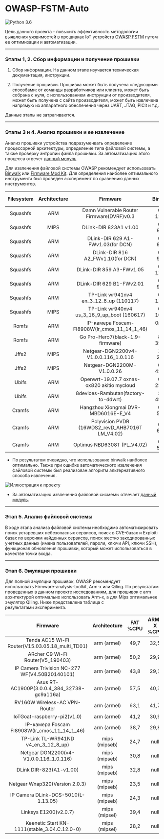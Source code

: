 # OWASP-FSTM-Auto
![Python 3.6](https://img.shields.io/badge/python-3.6-green.svg?style=plastic)

Цель данного проекта - повысить эффективность методологии выявления уязвимостей в прошивках IoT устройств [OWASP FSTM](https://scriptingxss.gitbook.io/firmware-security-testing-methodology/) путем ее оптимизации и автоматизации.

---
### Этапы 1, 2. Сбор информации и получение прошивки
1. Сбор информации. На данном этапе изучается техническая документация, инструкции.

2. Получение прошивки. Прошивка может быть получена следующими способами: от команды разработчиков или клиента, может быть собрана с нуля, с использованием инструкции от производителя, может быть получена  с сайта производителя, может быть извлечена напрямую из аппаратного обеспечения через UART, JTAG, PICit и т.д. 

Данные этапы не затрагиваются.

---
### Этапы 3 и 4. Анализ прошивки и ее извлечение

Анализ прошивки устройства подразуменвать определение процессорной архитектуры, определение типа файловой системы, а также проверку энтропии файла прошивки. За автоматизацию этого процесса отвечет [данный модуль](https://github.com/mrTavas/owasp-fstm-auto/blob/main/stage3_Analyzing_firmware.py).

Для извлечения файловой системы OWASP рекомендует использовать [Binwalk](https://github.com/ReFirmLabs/binwalk) или [Firmware Mod Kit](https://github.com/rampageX/firmware-mod-kit/wiki). Для определения наиболее оптимального инструмента был проведен эксперемент по сравнению данных инструментов.


| Filesystem     | Architecture |        Firmware                                    |  Binwalk |Firmware mod kit |
|:--------------:|:------------:|:--------------------------------------------------:|:--------:|:---------------:|
|Squashfs        | ARM          |Damn Vulnerable Router Firmware(DVRF)v0.3           | 0m 11,2s | 0m 33,8s
|Squashfs        | MIPS         |DLink-DIR 823A1 v1.00                               | 0m 9,8s  | 0m 20,9s
|Squashfs        | ARM          | DLink-DIR 629 A1-FWv1.03(for DCN)                  | 0m 9,7s  | 0m 10,9s
|Squashfs        | ARM          | DLink-DIR 816 A2_FWv1.10(for DCN)                  | 0m 9,2s  | 0m 10,9s
|Squashfs        | ARM          | DLink-DIR 859 A3-FWv1.05                           | 0m 11,5s | 0m 13,1s
|Squashfs        | ARM          | DLink-DIR 629 B1-FWv2.01                           | 0m 9,9s  | 0m 13,1s
|Squashfs        | ARM          | TP-Link wr941nv4 en_3_12_8_up (110117)             | 0m 11,2s | 0m 28,1s
|Squashfs        | MIPS         | TP-Link wr940nv4 us_3_16_9_up_boot (160617)        | 0m 10,1s |0m 19,1s
|Romfs           | ARM          | IP-камера Foscam-FI8908W(lr_cmos_11_14_1_46)       | 0m 9, 2s | No supported
|Romfs           | ARM          | Go Pro-Hero7(black-1.9-firmware)                   | 8m 35,6s | No supported
|Jffs2           | MIPS         | Netgear-DGN2200v4-V1.0.0.116_1.0.116               | 1m 2,9s  | 1m 17,9s
|Jffs2           | MIPS         | Netgear-DGN2200M-V1.0.0.26                         | 0m 45,1s | 0m 49,8s
|Ubifs           | ARM          | Openwrt-19.07.7 oxnas-ox820 akitio mycloud         | 0m 25,5s | No supported
|Ubifs           | ARM          | 8devices-Rambutan(factory-to-ddwrt)                | 2m 49,5s | No supported
|Cramfs          | ARM          | Hangzhou Xiongmai DVR-MBD6016E-E_V4                | 0m 5,7s  | 0m 14,6s
|Cramfs          | ARM          | Polyvision PVDR (16WDS2_revD_AHB7016T LM_V4.02)    | 0m 6,1s  | 0m 14,9s
|Cramfs          | ARM          | Optimus NBD6308T (PL_V4.02)                        | 0m 5,6s  | 0m 14,4s

- По результатом очевидно, что использование binwalk наиболее оптимально. Также при ошибке автоматического извлечения файловой системы был реализован алгоритм альтернативного способа извлечения.

![Иллюстрация к проекту](https://github.com/mrTavas/owasp-fstm-auto/blob/main/artwork/Extr-filesys.png?raw=true)

- За автоматизацию извлечения файловой сисмемы отвечает [данный модуль](https://github.com/mrTavas/owasp-fstm-auto/blob/main/stage4_Extracting_filesystem.py). 

---
### Этап 5. Анализ файловой системы

В ходе этапа анализа файловой системы необходимо автоматизировать поиск устаревших небезопасных сервисов, поиск в CVE-базах и Exploit-базах по версиям найденных сервисов, поиск жестко закодированных учетных данных (имена пользователей, пароли, ключи API, ключи SSH), функционал обновления прошивки, который может использоваться в качестве точки входа.

---
### Этап 6. Эмуляция прошивки

Для полной эмуляции прошивок, OWASP рекомендует использовать Firmware-analysis-toolkit, Arm-x или Qiling. По результатам проведенных в данном проекте исследованиям, для прошивок с arm архитектурой оптимально использовать Arm-x, а для Mips оптимальнее эмулятор Qiling. Ниже представлена таблица с результатами эксперимента.

| Firmware       | Architecture |        FAT %CPU  |  ARM-X %CPU | Qiling %CPU |
|:--------------:|:------------:|:----------------:|:-----------:|:---------------:|
| Tenda AC15 Wi-Fi Router(V15.03.05.18_multi_TD01) | arm (armel) | 49,7 | 32,5 | 49,6
| ARcher C9 Wi-Fi Router(V5_190403) | arm (armel) | 50,2 | 29,9 | 48,7
| IP Camera Trivision NC-277 WF(V4.50B20140101) | arm (armel) | 43,8 | 29,1 | 44,9
| Asus RT-AC1900P(3.0.0.4_384_32738-gc9a116a) | arm (armel) | 57,5 | 40,3 | 58,4
| RV160W Wireless-AC VPN-Router | arm (armel) | 63,1 | 41,7 | 64
| IoTGoat-raspberry-pi2(v1.0) | arm (armel) | 41,2 | 30,9 | 40,3
| IP-камера Foscam FI8908W(lr_cmos_11_14_1_46) | arm (armel) | 38,7 | 29,8 | 38
| TP-Link TL-WR941ND v4_en_3_12_8_up) | mips (mipseb) | 24,7 | null | 25,9
| Netgear DGN2200(v4-V1.0.0.116_1.0.116) | mips (mipseb) | 30,8 | null | 29,3
| DLink DIR-823(A1-v1.00) | mips (mipseb) | 32,8 | null | 30,6
| Netgear Wnap320(Version 2.0.3) | mips (mipseb) | 23,5 | null | 20,4
| IP Camera DLink-DCS-5010(L-1.13.05) | mips (mipseb) | 24,3 | null | 20,1
| Linksys E1200(v2.0.7) | mips (mipsel) | 39,4 | null | 38,9
| Keenetic Start KN-1111(stable_3.04.C.12.0-0) | mips (mipsel) | 28,2 | null | 26,8

